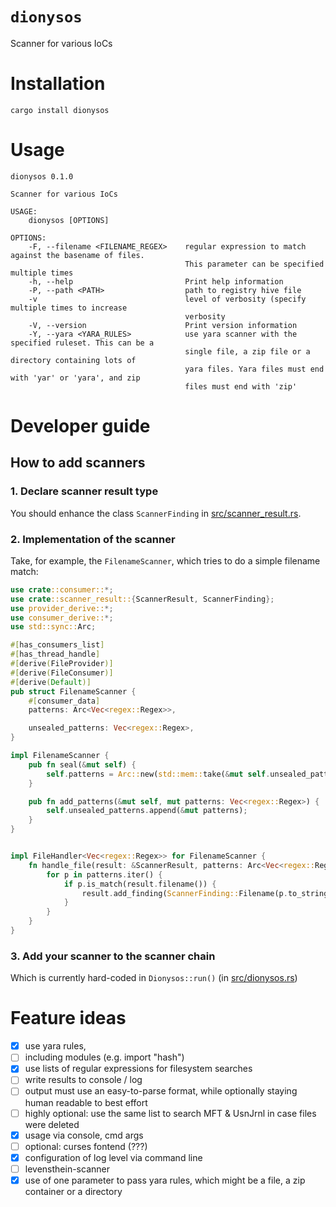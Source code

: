 # `dionysos`
Scanner for various IoCs

# Installation

```shell
cargo install dionysos
```

# Usage
```
dionysos 0.1.0

Scanner for various IoCs

USAGE:
    dionysos [OPTIONS]

OPTIONS:
    -F, --filename <FILENAME_REGEX>    regular expression to match against the basename of files.
                                       This parameter can be specified multiple times
    -h, --help                         Print help information
    -P, --path <PATH>                  path to registry hive file
    -v                                 level of verbosity (specify multiple times to increase
                                       verbosity
    -V, --version                      Print version information
    -Y, --yara <YARA_RULES>            use yara scanner with the specified ruleset. This can be a
                                       single file, a zip file or a directory containing lots of
                                       yara files. Yara files must end with 'yar' or 'yara', and zip
                                       files must end with 'zip'
```

# Developer guide

## How to add scanners

### 1. Declare scanner result type

You should enhance the class `ScannerFinding` in [src/scanner_result.rs](src/scanner_result.rs).

### 2. Implementation of the scanner

Take, for example, the `FilenameScanner`, which tries to do a simple filename match:

```rust
use crate::consumer::*;
use crate::scanner_result::{ScannerResult, ScannerFinding};
use provider_derive::*;
use consumer_derive::*;
use std::sync::Arc;

#[has_consumers_list]
#[has_thread_handle]
#[derive(FileProvider)]
#[derive(FileConsumer)]
#[derive(Default)]
pub struct FilenameScanner {
    #[consumer_data]
    patterns: Arc<Vec<regex::Regex>>,

    unsealed_patterns: Vec<regex::Regex>,
}

impl FilenameScanner {
    pub fn seal(&mut self) {
        self.patterns = Arc::new(std::mem::take(&mut self.unsealed_patterns));
    }

    pub fn add_patterns(&mut self, mut patterns: Vec<regex::Regex>) {
        self.unsealed_patterns.append(&mut patterns);
    }
}


impl FileHandler<Vec<regex::Regex>> for FilenameScanner {
    fn handle_file(result: &ScannerResult, patterns: Arc<Vec<regex::Regex>>) {
        for p in patterns.iter() {
            if p.is_match(result.filename()) {
                result.add_finding(ScannerFinding::Filename(p.to_string()));
            }
        }
    }
}

```

### 3. Add your scanner to the scanner chain

Which is currently hard-coded in `Dionysos::run()` (in [src/dionysos.rs](src/dionysis.rs))

# Feature ideas

- [x] use yara rules,
- [ ] including modules (e.g. import "hash")
- [x] use lists of regular expressions for filesystem searches
- [ ] write results to console / log
- [ ] output must use an easy-to-parse format, while optionally staying human readable to best effort
- [ ] highly optional: use the same list to search MFT & UsnJrnl in case files were deleted
- [x] usage via console, cmd args
- [ ] optional: curses fontend (???)
- [x] configuration of log level via command line
- [ ] levensthein-scanner
- [x] use of one parameter to pass yara rules, which might be a file, a zip container or a directory
